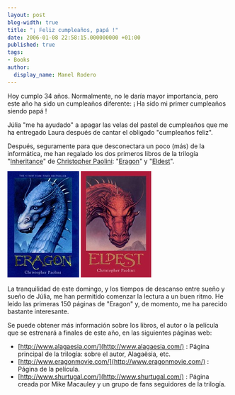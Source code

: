 ```yaml
---
layout: post
blog-width: true
title: "¡ Feliz cumpleaños, papá !"
date: 2006-01-08 22:58:15.000000000 +01:00
published: true
tags:
- Books
author:
  display_name: Manel Rodero
---
```


Hoy cumplo 34 años. Normalmente, no le daría mayor importancia, pero este año ha sido un cumpleaños diferente: ¡ Ha sido mi primer cumpleaños siendo papá !

Júlia "me ha ayudado" a apagar las velas del pastel de cumpleaños que me ha entregado Laura después de cantar el obligado "cumpleaños feliz".

Después, seguramente para que desconectara un poco (más) de la informática, me han regalado los dos primeros libros de la trilogía "[Inheritance][1]" de [Christopher Paolini][2]: "[Eragon][3]" y "[Eldest][4]".

![Eragon : Portada][5] ![Eldest : Portada][6]

La tranquilidad de este domingo, y los tiempos de descanso entre sueño y sueño de Júlia, me han permitido comenzar la lectura a un buen ritmo. He leído las primeras 150 páginas de "Eragon" y, de momento, me ha parecido bastante interesante.

Se puede obtener más información sobre los libros, el autor o la película que se estrenará a finales de este año, en las siguientes páginas web:

*   [http://www.alagaesia.com/](http://www.alagaesia.com/) : Página principal de la trilogía: sobre el autor, Alagaësia, etc.
*   [http://www.eragonmovie.com/](http://www.eragonmovie.com/) : Página de la película.
*   [http://www.shurtugal.com/](http://www.shurtugal.com/) : Página creada por Mike Macauley y un grupo de fans seguidores de la trilogía.

[1]: http://en.wikipedia.org/wiki/Inheritance_%28trilogy%29
[2]: http://en.wikipedia.org/wiki/Christopher_Paolini
[3]: http://en.wikipedia.org/wiki/Eragon
[4]: http://en.wikipedia.org/wiki/Eldest
[5]: /assets/img/blog/2006-01-08_image_1.jpg "Eragon : Portada"
[6]: /assets/img/blog/2006-01-08_image_2.jpg "Eldest : Portada"
